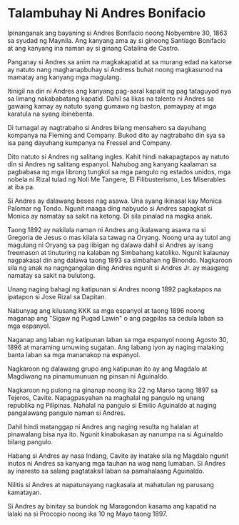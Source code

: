 <!--
.. title: Andres Bonifacio
.. slug: andres-bonifacio
.. date: 2020-04-14 15:27:56 UTC+08:00
.. tags: Araling Panlipunan
.. category: Araling Panlipunan
.. link: 
.. description: 
.. type: text
-->

# Talambuhay Ni Andres Bonifacio



Ipinanganak ang bayaning si Andres Bonifacio noong Nobyembre 30, 1863 sa syudad ng Maynila. Ang kanyang ama ay si ginoong Santiago Bonifacio at ang kanyang ina naman ay si ginang Catalina de Castro.

Panganay si Andres sa anim na magkakapatid at sa murang edad na katorse ay natuto nang maghanapbuhay si Andress buhat noong magkasunod na mamatay ang kanyang mga magulang.

Itinigil na din ni Andres ang kanyang pag-aaral kapalit ng pag tataguyod nya sa limang nakababatang kapatid. Dahil sa likas na talento ni Andres sa gawaing kamay ay natuto syang gumawa ng baston, pamaypay at mga karatula na syang ibinebenta.

Di tumagal ay nagtrabaho si Andres bilang mensahero sa dayuhang kompanya na Fleming and Company. Bukod dito ay nagtrabaho din sya sa isa pang dayuhang kumpanya na Fressel and Company.

Dito natuto si Andres ng salitang ingles. Kahit hindi nakapagtapos ay natuto din si Andres ng salitang espanyol. Nahubog ang kanyang kaalaman sa pagbabasa ng mga librong tungkol sa mga pangulo ng estados unidos, mga nobela ni Rizal tulad ng Noli Me Tangere, El Filibusterismo, Les Miserables at iba pa.

Si Andres ay dalawang beses nag asawa. Una syang ikinasal kay Monica Palomar ng Tondo. Ngunit maaga ding nabyudo si Andres sapagkat si Monica ay namatay sa sakit na ketong. Di sila pinalad na magka anak.

Taong 1892 ay nakilala naman ni Andres ang ikalawang asawa na si Gregoria de Jesus o mas kilala sa tawag na Oryang. Noong una ay tutol ang magulang ni Oryang sa pag iibigan ng dalawa dahil si Andres ay isang freemason at tinuturing na kalaban ng Simbahang katoliko. Ngunit kalaunay nagpakasal din ang dalawa taong 1893 sa simbahan ng Binondo. Nagkaroon sila ng anak na nagngangalan ding Andres ngunit si Andres Jr. ay maagang namatay sa sakit na bulutong.

Unang naging bahagi ng katipunan si Andres noong 1892 pagkatapos na ipatapon si Jose Rizal sa Dapitan.

Nabunyag ang kilusang KKK sa mga espanyol at taong 1896 noong maganap ang \"Sigaw ng Pugad Lawin\" o ang pagpilas sa cedula laban sa mga espanyol.

Naganap ang laban ng katipunan laban sa mga espanyol noong Agosto 30, 1896 at maraming umuwing sugatan. Ang labang iyon ay naging malaking banta laban sa mga mananakop na espanyol.

Nagkaroon ng dalawang grupo ang katipunan ito ay ang Magdalo at Magdiwang na pinamumunuan ng pinsan ni Aguinaldo.

Nagkaroon ng pulong na ginanap noong ika 22 ng Marso taong 1897 sa Tejeros, Cavite. Napagpasyahan na maghalal ng pangulo ng unang republika ng Pilipinas. Nahalal na pangulo si Emilio Aguinaldo at naging pangalawang pangulo naman si Andres.

Dahil hindi matanggap ni Andres ang naging resulta ng halalan at pinawalang bisa nya ito. Ngunit kinabukasan ay nanumpa na si Aguinaldo bilang pangulo.

Habang si Andres ay nasa Indang, Cavite ay inatake sila ng Magdalo ngunit inutos ni Andres sa kanyang mga tauhan na wag nang lumaban. Si Andres ay inaresto sa salang pagtataksil laban sa pamahalaang Aguinaldo.

Nilitis si Andres at napatunayang nagkasala at mahatulan ng parusang kamatayan.

Si Andres ay binitay sa bundok ng Maragondon kasama ang kapatid na lalaki na si Procopio noong ika 10 ng Mayo taong 1897.

